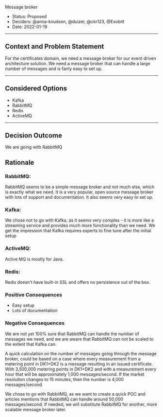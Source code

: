 Message broker

* Status: Proposed
* Deciders: @anna-knudsen, @duizer, @ckr123, @Exobitt
* Date: 2022-01-19

---

## Context and Problem Statement

For the certificates domain, we need a message broker for our event driven architecture solution.
We need a message broker that can handle a large number of messages and is fairly easy to set up.

---

## Considered Options

* Kafka
* RabbitMQ
* Redis
* ActiveMQ

---

## Decision Outcome

We are going with RabbitMQ

## Rationale

### RabbitMQ:
RabbitMQ seems to be a simple message broker and not much else, which is exactly what we need.
It is a very popular, open source message broker with lots of support and documentation.
It also seems very easy to set up.

### Kafka:
We chose not to go with Kafka, as it seems very complex - it is more like a streaming service and provides much more functionality than we need.
We get the impression that Kafka requires experts to fine tune after the initial setup

### ActiveMQ:
Active MQ is mostly for Java.

### Redis:
Redis doesn't have built-in SSL and offers no persistence out of the box.

### Positive Consequences
* Easy setup
* Lots of documentation

### Negative Consequences

We are not yet 100% sure that RabbitMQ can handle the number of messages we need, and we are aware that RabbitMQ can not be scaled to the extent that Kafka can.

A quick calculation on the number of messages going through the message broker, could be based on a case where every measurement from a metering point in DK1+DK2 is a message resulting in an issued certificate. With 3,500,000 metering points in DK1+DK2 and with a measurement every hour that will be approximately 1,000 messages/second. If the market resolution changes to 15 minutes, then the number is 4,000 messages/second.

We chose to go with RabbitMQ, as we want to create a quick POC and articles mentions that RabbitMQ can handle around 50,000 messages/second. If needed, we will substitute RabbitMQ for another, more scalable message broker later.
